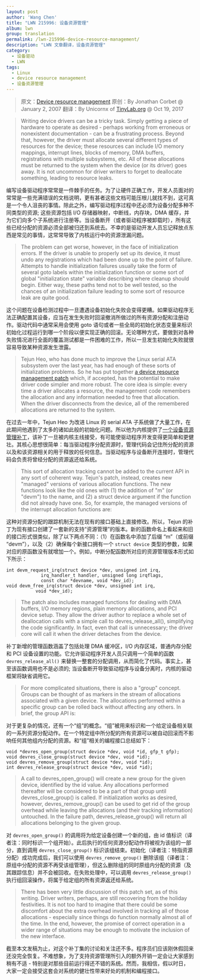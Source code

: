 ```yaml
---
layout: post
author: 'Wang Chen'
title: "LWN 215996: 设备资源管理"
album: lwn
group: translation
permalink: /lwn-215996-device-resource-management/
description: "LWN 文章翻译，设备资源管理"
category:
  - 设备驱动
  - LWN
tags:
  - Linux
  - device resource management
  - 设备资源管理
---
```


> 原文：[Device resource management](https://lwn.net/Articles/215996/)
> 原创：By Jonathan Corbet @ January 2, 2007
> 翻译：By Unicornx of [TinyLab.org][1] @ Oct 19, 2017

> Writing device drivers can be a tricky task. Simply getting a piece of hardware to operate as desired - perhaps working from erroneous or nonexistent documentation - can be a frustrating process. Beyond that, however, the driver must allocate several different types of resources for the device; these resources can include I/O memory mappings, interrupt lines, blocks of memory, DMA buffers, registrations with multiple subsystems, etc. All of these allocations must be returned to the system when the device (or its driver) goes away. It is not uncommon for driver writers to forget to deallocate something, leading to resource leaks.

编写设备驱动程序常常是一件棘手的任务。为了让硬件正确工作，开发人员面对的常常是一些充满错误的文档说明，更有甚者这些文档可能压根儿就找不到，这可真是一个令人沮丧的事情。除此之外，编写驱动程序过程中还必须为设备分配多种不同类型的资源; 这些资源包括 I/O 存储器映射，中断线，内存块，DMA 缓存，并为它们向多个子系统进行注册等。当设备断开（或者驱动程序被卸载时），所有这些已经分配的资源必须全部被归还到系统去。不幸的是驱动开发人员忘记释放点东西是常见的事情，这常常导致了内核运行中的资源泄漏问题。

> The problem can get worse, however, in the face of initialization errors. If the driver is unable to properly set up its device, it must undo any registrations which had been done up to the point of failure. Attempts to handle initialization failures usually take the form of several goto labels within the initialization function or some sort of global "initialization state" variable describing where cleanup should begin. Either way, these paths tend not to be well tested, so the chances of an initialization failure leading to some sort of resource leak are quite good.

这个问题在设备检测过程中一旦遭遇设备初始化失败会变得更糟。如果驱动程序无法正确配置其设备，应当在发生失败时回滚撤消所做过的所有资源分配和注册动作。驱动代码中通常采用会使用 goto 语句或者一些全局的初始化状态变量来标识初始化过程运行到哪一个阶段以便实现正确的回滚。无论哪种方式，要做到对各种失败情况进行全面的覆盖测试都是一件困难的工作，所以一旦发生初始化失败就很容易导致某种资源发生泄露。

> Tejun Heo, who has done much to improve the Linux serial ATA subsystem over the last year, has had enough of these sorts of initialization problems. So he has put together [a device resource management patch](http://lwn.net/Articles/215861/) which, if accepted, has the potential to make driver code simpler and more robust. The core idea is simple: every time a driver allocates a resource, the management code remembers the allocation and any information needed to free that allocation. When the driver disconnects from the device, all of the remembered allocations are returned to the system.

在过去一年中，Tejun Heo 为改进 Linux 的 serial  ATA 子系统做了大量工作，在此期间他遇到了太多的诸如此般的初始化问题。所以他为内核提供了[一个设备资源管理补丁](http://lwn.net/Articles/215861/)，该补丁一旦被内核主线接受，有可能使驱动程序开发变得更简单和更健壮。其核心思想很简单：每当驱动程序分配资源时，管理代码会记住所分配的资源以及和该资源相关的用于释放的任何信息。当驱动程序与设备断开连接时，管理代码会负责将曾经分配的资源返还给系统。

> This sort of allocation tracking cannot be added to the current API in any sort of coherent way. Tejun's patch, instead, creates new "managed" versions of various allocation functions. The new functions look like the old ones with (1) the addition of "m" (or "devm") to the name, and (2) a struct device argument if the function did not already have one. So, for example, the managed versions of the interrupt allocation functions are:

这种对资源分配的跟踪机制无法在现有的接口基础上直接修改。所以，Tejun 的补丁为现有接口创建了一套新的支持“资源管理”的版本。新的函数命名上看起来和旧的接口形式很类似，除了以下两点不同：（1）在函数名中添加了后缀 “m”（或前缀 “devm”），以及（2）确保每个新接口拥有一个 `struct device` 类型的参数，如果对应的原函数没有就增加一个。例如，中断分配函数所对应的资源管理版本形式如下所示：

	int devm_request_irq(struct device *dev, unsigned int irq,
			     irq_handler_t handler, unsigned long irqflags,
			     const char *devname, void *dev_id);
	void devm_free_irq(struct device *dev, unsigned int irq,
			   void *dev_id);

> The patch also includes managed functions for dealing with DMA buffers, I/O memory regions, plain memory allocations, and PCI device setup. They allow the driver author to replace a whole set of deallocation calls with a simple call to devres_release_all(), simplifying the code significantly. In fact, even that call is unnecessary; the driver core will call it when the driver detaches from the device.

补丁新增的管理函数涵盖了包括处理 DMA 缓冲区，I/O 内存区域，普通内存分配和 PCI 设备设置的功能。它允许驱动程序开发人员只调用一个简单的函数 `devres_release_all()` 来替换一整套的分配调用，从而简化了代码。事实上，甚至该函数调用也不是必须的; 当设备断开导致驱动程序与设备分离时，内核的驱动框架将缺省调用它。

> For more complicated situations, there is also a "group" concept. Groups can be thought of as markers in the stream of allocations associated with a given device. The allocations performed within a specific group can be rolled back without affecting any others. In brief, the group API is:

对于更复杂的情况，还有一个“组”的概念。“组”被用来标识和一个给定设备相关联的一系列资源分配动作。在一个特定组中所分配的所有资源可以被自动回滚而不影响任何其他组内分配的资源。和“组”相关的编程接口总结如下：

	void *devres_open_group(struct device *dev, void *id, gfp_t gfp);
	void devres_close_group(struct device *dev, void *id);
	void devres_remove_group(struct device *dev, void *id);
	int devres_release_group(struct device *dev, void *id);

> A call to devres_open_group() will create a new group for the given device, identified by the id value. Any allocations performed thereafter will be considered to be a part of that group until devres_close_group() is called. If initialization works as desired, however, devres_remove_group() can be used to get rid of the group overhead while leaving the allocations (and their tracking information) untouched. In the failure path, devres_release_group() will return all allocations belonging to the given group.

对 `devres_open_group()` 的调用将为给定设备创建一个新的组，由 id 值标识（译者注：同时标识一个组开始）。此后执行的任何资源分配动作将被视为该组的一部分，直到调用 `devres_close_group()` 标识该组结束。初始化（译者注：特指资源分配）成功完成后，我们可以使用 `devres_remove_group()` 删除该组（译者注：原组中分配的资源不再受该组管理），但这么删除组的同时原组内分配的资源（及其跟踪信息）并不会被回收。在失败处理中，可以调用 `devres_release_group()` 执行组回滚操作，将属于给定组的所有资源返还给系统。

> There has been very little discussion of this patch set, as of this writing. Driver writers, perhaps, are still recovering from the holiday festivities. It is not too hard to imagine that there could be some discomfort about the extra overhead involved in tracking all of those allocations - especially since things do function normally almost all of the time. In the end, however, the promise of correct operation in a wider range of situations may be enough to motivate the inclusion of the new interface.

截至本文发稿为止，对这个补丁集的讨论和关注还不多。程序员们应该刚休假回来还没完全恢复。不难想象，为了支持资源管理所引入的额外开销一定会让大家感到稍有不适 - 特别是对那些目前运行得还不错的系统。然而，我相信，假以时日，大家一定会接受这套会对系统的健壮性带来好处的机制和编程接口。

[1]: http://tinylab.org
